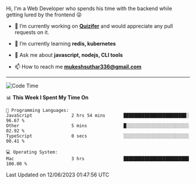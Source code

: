 Hi, I'm a Web Developer who spends his time with the backend while getting lured by the frontend 😜

- 🔭 I’m currently working on **[Quizifer](https://github.com/SutharMukesh/Quizifer/)** and would appreciate any pull requests on it.

- 🌱 I’m currently learning **redis, kubernetes**

- 💬 Ask me about **javascript, nodejs, CLI tools**

- 📫 How to reach me **mukeshsuthar336@gmail.com**

---
<!--START_SECTION:waka-->
![Code Time](http://img.shields.io/badge/Code%20Time-2%2C331%20hrs%206%20mins-blue)

📊 **This Week I Spent My Time On** 

```text
💬 Programming Languages: 
JavaScript               2 hrs 54 mins       ████████████████████████░   96.67 % 
Other                    5 mins              █░░░░░░░░░░░░░░░░░░░░░░░░   02.92 % 
TypeScript               0 secs              ░░░░░░░░░░░░░░░░░░░░░░░░░   00.41 % 

💻 Operating System: 
Mac                      3 hrs               █████████████████████████   100.00 % 
```


 Last Updated on 12/06/2023 01:47:56 UTC
<!--END_SECTION:waka-->
